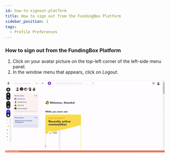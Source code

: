 ```yaml
---
id: how-to-signout-platform
title: How to sign out from the FundingBox Platform
sidebar_position: 1
tags:
  - Profile Preferences
---
```


### **How to sign out from the FundingBox Platform**



1. Click on your avatar picture on the top-left corner of the left-side menu panel.
2. In the window menu that appears, click on _Logout_.


![alt_text](https://github.com/Cores-ts/fundingbox.spaces.faqs/blob/87bedccdb616595dca45e8b830f9a097d1c92d45/assets/2.How-to-sign-out-from-the-FundingBox-platform.gif)
